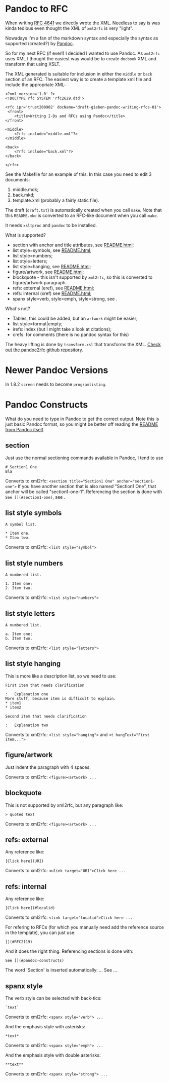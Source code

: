 # Pandoc to RFC

When writing [RFC 4641](RFC4641) we directly wrote the
XML. Needless to say is was kinda tedious even thought the XML of `xml2rfc` is very "light".

Nowadays I'm a fan of the markdown syntax and especially the syntax as supported (created?)
by [Pandoc](http://johnmacfarlane.net/pandoc/).

So for my next RFC (if ever!) I decided I wanted to use Pandoc. As `xml2rfc` uses XML
I thought the easiest way would be to create `docbook` XML and transform that using
XSLT.

The XML generated is suitable for inclusion in either the `middle` or `back` section
of an RFC. The easiest way is to create a template xml file and include the appropriate
XML:

    <?xml version='1.0' ?>
    <!DOCTYPE rfc SYSTEM 'rfc2629.dtd'>

    <rfc ipr='trust200902' docName='draft-gieben-pandoc-writing-rfcs-01'>
     <front>
        <title>Writing I-Ds and RFCs using Pandoc</title>
    </front>

    <middle>
        <?rfc include="middle.xml"?>
    </middle>

    <back>
        <?rfc include="back.xml"?>
    </back>

    </rfc>

See the Makefile for an example of this. In this case you need to edit
3 documents:

1. middle.mdk;
1. back.mkd;
1. template.xml (probably a fairly static file).

The draft (`draft.txt`) is automatically created when you call `make`. 
Note that this `README.mkd` is converted to an RFC-like document when you call `make`.

It needs `xsltproc` and `pandoc` to be installed.

What is supported?

* section with anchor and title attributes, see [README.html](http://johnmacfarlane.net/pandoc/README.html#headers);
* list style=symbols, see [README.html](http://johnmacfarlane.net/pandoc/README.html#lists);
* list style=numbers;
* list style=letters;
* list style=hanging, see [README.html](http://johnmacfarlane.net/pandoc/README.html#definition-lists);
* figure/artwork, see [README.html](http://johnmacfarlane.net/pandoc/README.html#indented-code-blocks);
* blockquote - this isn't supported by `xml2rfc`, so this is converted to
    figure/artwork paragraph.
* refs: external (eref), see [README.html](http://johnmacfarlane.net/pandoc/README.html#inline-links);
* refs: internal (xref) see [README.html](http://johnmacfarlane.net/pandoc/README.html#header-identifiers-in-html);
* spanx style=verb, style=emph, style=strong, see [](http://johnmacfarlane.net/pandoc/README.html#inline-formatting).

What's not?

* Tables, this could be added, but an `artwork` might be easier;
* list style=format|empty;
* irefs: index (but I might take a look at citations);
* crefs: for comments (there is no pandoc syntax for this)

The heavy lifting is done by `transform.xsl` that transforms the XML.
[Check out the pandoc2rfc github
repository](https://github.com/miekg/pandoc2rfc).

# Newer Pandoc Versions

In 1.8.2 `screen` needs to become `programlisting`.

# Pandoc Constructs

What do you need to type in Pandoc to get the correct output. Note this
is just basic Pandoc format, so you might be better off reading the
[README from Pandoc itself](http://johnmacfarlane.net/pandoc/README.html).

## section
Just use the normal sectioning commands available in Pandoc, I tend to use

    # Section1 One
    Bla

Converts to xml2rfc: `<section title="Section1 One" anchor="section1-one">`
If you have another section that is also named "Section1 One", that
anchor will be called "section1-one-1". Referencing the section
is done with `See [](#section1-one)`, see [](#refs-internal).

## list style symbols

    A symbol list.

    * Item one;
    * Item two.

Converts to xml2rfc: `<list style="symbol">`

## list style numbers

    A numbered list.

    1. Item one;
    2. Item two.

Converts to xml2rfc: `<list style="numbers">`

## list style letters

    A numbered list.

    a. Item one;
    b. Item two.

Converts to xml2rfc: `<list style="letters">`

## list style hanging
This is more like a description list, so we need to use:

    First item that needs clarification

    :   Explanation one
    More stuff, because item is difficult to explain.
    * item1
    * item2

    Second item that needs clarification

    :   Explanation two


Converts to xml2rfc: `<list style="hanging">` and `<t hangText="First item...">`

## figure/artwork

Just indent the paragraph with 4 spaces.

Converts to xml2rfc: `<figure><artwork> ...`

## blockquote
This is not supported by xml2rfc, but any paragraph like:

    > quoted text

Converts to xml2rfc: `<figure><artwork> ...`

## refs: external
Any reference like:

    [Click here](URI)

Converts to xml2rfc: `<ulink target="URI">Click here ...`

## refs: internal
Any reference like:

    [Click here](#localid)

Converts to xml2rfc: `<link target="localid">Click here ...` 

For refering to RFCs (for which you manually need add the reference source in the template), 
you can just use:

    [](#RFC2119)

And it does the right thing. Referencing sections is done with:

    See [](#pandoc-constructs)

The word 'Section' is inserted automatically: ... See [](#pandoc-constructs) ...

## spanx style
The verb style can be selected with back-tics:

    `text`

Converts to xml2rfc: `<spanx style="verb"> ...`

And the emphasis style with asterisks:

    *text*

Converts to xml2rfc: `<spanx style="emph"> ...`

And the emphasis style with double asterisks:

    **text**

Converts to xml2rfc: `<spanx style="strong"> ...`
